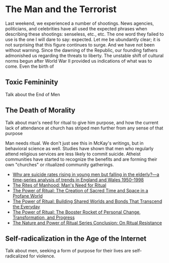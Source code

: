 # The Man and the Terrorist

Last weekend, we experienced a number of shootings.  News agencies, politicians, and celebrities have all used the expected phrases when describing these shootings: senseless, etc., etc.  The one word they failed to use is the one I will dare to say: expected.  Let me be ubundantly clear; it is not surprising that this figure continues to surge.  And we have not been without warning.  Since the dawning of the Republic, our founding fathers admonished us regarding the threats to liberty.  The unstable shift of cultural norms begun after World War II provided us indications of what was to come.  Even the birth of

## Toxic Femininity

Talk about the End of Men

## The Death of Morality

Talk about man's need for ritual to give him purpose, and how the current lack of attendance at church has striped men further from any sense of that purpose

Man needs ritual.  We don't just see this in McKay's writings, but in behavioral science as well.  Studies have shown that men who regularly attend religious services are less likely to commit suicide.  Atheist communities have started to recognize the benefits and are forming their own "churches" or ritualized community gatherings.

- [Why are suicide rates rising in young men but falling in the elderly?—a time-series analysis of trends in England and Wales 1950–1998](https://www.sciencedirect.com/science/article/abs/pii/S0277953602004082)
- [The Rites of Manhood: Man's Need for Ritual](https://www.artofmanliness.com/articles/the-rites-of-manhood-mans-need-for-ritual/)
- [The Power of Ritual: The Creation of Sacred Time and Space in a Profane World](https://www.artofmanliness.com/articles/the-power-of-ritual-the-creation-of-sacred-time-and-space-in-a-profane-world/)
- [The Power of Ritual: Building Shared Worlds and Bonds That Transcend the Everyday](https://www.artofmanliness.com/articles/the-power-of-ritual-building-shared-worlds-and-bonds-that-transcend-the-everyday/)
- [The Power of Ritual: The Booster Rocket of Personal Change, Transformation, and Progress](https://www.artofmanliness.com/articles/the-power-of-ritual-the-booster-rocket-of-personal-change-transformation-and-progress/)
- [The Nature and Power of Ritual Series Conclusion: On Ritual Resistance](https://www.artofmanliness.com/articles/the-nature-and-power-of-ritual-series-conclusion-on-ritual-resistance/)

## Self-radicalization in the Age of the Internet

Talk about men, seeking a form of purpose for their lives are self-radicalized for violence.
